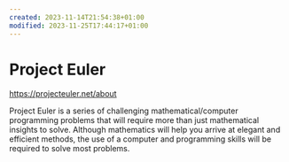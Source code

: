 ```yaml
---
created: 2023-11-14T21:54:38+01:00
modified: 2023-11-25T17:44:17+01:00
---
```


# Project Euler

https://projecteuler.net/about

Project Euler is a series of challenging mathematical/computer programming problems that will require more than just mathematical insights to solve. Although mathematics will help you arrive at elegant and efficient methods, the use of a computer and programming skills will be required to solve most problems.
